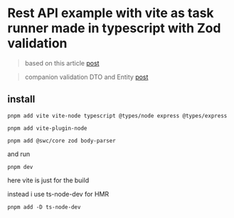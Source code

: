 # Rest API example with vite as task runner made in typescript with Zod validation

> based on this article [post]('https://dev.to/osalumense/validating-request-data-in-expressjs-using-zod-a-comprehensive-guide-3a0j')

> companion validation DTO and Entity [post]('https://dev.to/zzdjk6/typescript-zod-and-mongodb-a-guide-to-orm-free-data-access-layers-2ah5')

## install

```
pnpm add vite vite-node typescript @types/node express @types/express

pnpm add vite-plugin-node

pnpm add @swc/core zod body-parser
```
and run
 ```
 pnpm dev
```

here vite is just for the build 

instead i use ts-node-dev for HMR

```
pnpm add -D ts-node-dev
```